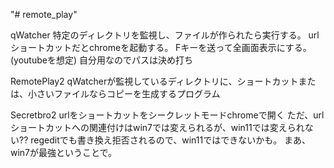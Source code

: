 "# remote_play" 

qWatcher
特定のディレクトリを監視し、ファイルが作られたら実行する。
urlショートカットだとchromeを起動する。
Fキーを送って全画面表示にする。(youtubeを想定)
自分用なのでパスは決め打ち

RemotePlay2
qWatcherが監視しているディレクトリに、ショートカットまたは、小さいファイルならコピーを生成するプログラム

Secretbro2
urlをショートカットをシークレットモードchromeで開く
ただ、urlショートカットへの関連付けはwin7では変えられるが、win11では変えられない??
regeditでも書き換え拒否されるので、win11ではできないかも。
まあ、win7が最強ということで。
